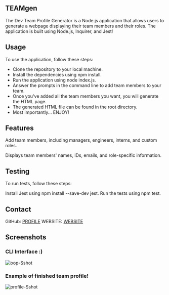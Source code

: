 ## TEAMgen

The Dev Team Profile Generator is a Node.js application that allows users to generate a webpage displaying their team members and their roles. The application is built using Node.js, Inquirer, and Jest!

## Usage
To use the application, follow these steps:

- Clone the repository to your local machine.
- Install the dependencies using npm install.
- Run the application using node index.js.
- Answer the prompts in the command line to add team members to your team.
- Once you've added all the team members you want, you will generate the HTML page.
- The generated HTML file can be found in the root directory.
- Most importantly... ENJOY!

## Features
Add team members, including managers, engineers, interns, and custom roles.

Displays team members' names, IDs, emails, and role-specific information.

## Testing
To run tests, follow these steps:

Install Jest using npm install --save-dev jest.
Run the tests using npm test.

## Contact
GitHub: [PROFILE](https://github.com/lbako801)
WEBSITE: [WEBSITE](https://lorenbako.com/)

## Screenshots
### CLI Interface :)
![oop-Sshot](https://user-images.githubusercontent.com/112914389/220232328-e7569fb4-3fc2-4c01-b5d7-d36aafea1da6.jpg)

### Example of finished team profile!
![profile-Sshot](https://user-images.githubusercontent.com/112914389/220232323-a0284002-5277-45d8-9186-287522b78fed.jpg)
